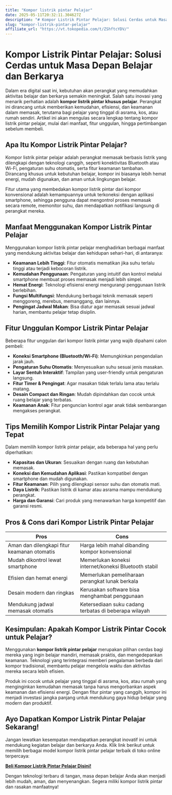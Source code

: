 ```yaml
---
title: "Kompor listrik pintar Pelajar"
date: 2025-05-11T20:32:11.304627Z
description: "# Kompor Listrik Pintar Pelajar: Solusi Cerdas untuk Masa Depan Belajar dan Berkarya..."
slug: "kompor-listrik-pintar-pelajar"
affiliate_url: "https://vt.tokopedia.com/t/ZShftcYDV/"
---
```

# Kompor Listrik Pintar Pelajar: Solusi Cerdas untuk Masa Depan Belajar dan Berkarya

Dalam era digital saat ini, kebutuhan akan perangkat yang memudahkan aktivitas belajar dan berkarya semakin meningkat. Salah satu inovasi yang menarik perhatian adalah **kompor listrik pintar khusus pelajar**. Perangkat ini dirancang untuk memberikan kemudahan, efisiensi, dan keamanan dalam memasak, terutama bagi pelajar yang tinggal di asrama, kos, atau rumah sendiri. Artikel ini akan mengulas secara lengkap tentang kompor listrik pintar pelajar, mulai dari manfaat, fitur unggulan, hingga pertimbangan sebelum membeli.

## Apa Itu Kompor Listrik Pintar Pelajar?

Kompor listrik pintar pelajar adalah perangkat memasak berbasis listrik yang dilengkapi dengan teknologi canggih, seperti konektivitas Bluetooth atau Wi-Fi, pengaturan suhu otomatis, serta fitur keamanan tambahan. Dirancang khusus untuk kebutuhan belajar, kompor ini biasanya lebih hemat energi, mudah digunakan, dan aman untuk lingkungan belajar.

Fitur utama yang membedakan kompor listrik pintar dari kompor konvensional adalah kemampuannya untuk terkoneksi dengan aplikasi smartphone, sehingga pengguna dapat mengontrol proses memasak secara remote, memonitor suhu, dan mendapatkan notifikasi langsung di perangkat mereka.

## Manfaat Menggunakan Kompor Listrik Pintar Pelajar

Menggunakan kompor listrik pintar pelajar menghadirkan berbagai manfaat yang mendukung aktivitas belajar dan kehidupan sehari-hari, di antaranya:

- **Keamanan Lebih Tinggi**: Fitur otomatis mematikan jika suhu terlalu tinggi atau terjadi kebocoran listrik.
- **Kemudahan Penggunaan**: Pengaturan yang intuitif dan kontrol melalui smartphone membuat proses memasak menjadi lebih simpel.
- **Hemat Energi**: Teknologi efisiensi energi mengurangi penggunaan listrik berlebihan.
- **Fungsi Multifungsi**: Mendukung berbagai teknik memasak seperti menggoreng, merebus, memanggang, dan lainnya.
- **Pengingat Jadwal Makan**: Bisa diatur agar memasak sesuai jadwal harian, membantu pelajar tetap disiplin.

## Fitur Unggulan Kompor Listrik Pintar Pelajar

Beberapa fitur unggulan dari kompor listrik pintar yang wajib dipahami calon pembeli:

- **Koneksi Smartphone (Bluetooth/Wi-Fi)**: Memungkinkan pengendalian jarak jauh.
- **Pengaturan Suhu Otomatis**: Menyesuaikan suhu sesuai jenis masakan.
- **Layar Sentuh Interaktif**: Tampilan yang user-friendly untuk pengaturan langsung.
- **Fitur Timer & Pengingat**: Agar masakan tidak terlalu lama atau terlalu matang.
- **Desain Compact dan Ringan**: Mudah dipindahkan dan cocok untuk ruang belajar yang terbatas.
- **Keamanan Anak**: Fitur penguncian kontrol agar anak tidak sembarangan mengakses perangkat.

## Tips Memilih Kompor Listrik Pintar Pelajar yang Tepat

Dalam memilih kompor listrik pintar pelajar, ada beberapa hal yang perlu diperhatikan:

- **Kapasitas dan Ukuran**: Sesuaikan dengan ruang dan kebutuhan memasak.
- **Koneksi dan Kemudahan Aplikasi**: Pastikan kompatibel dengan smartphone dan mudah digunakan.
- **Fitur Keamanan**: Pilih yang dilengkapi sensor suhu dan otomatis mati.
- **Daya Listrik**: Pastikan listrik di kamar atau asrama mampu mendukung perangkat.
- **Harga dan Garansi**: Cari produk yang menawarkan harga kompetitif dan garansi resmi.

## Pros & Cons dari Kompor Listrik Pintar Pelajar

| **Pros** | **Cons** |
|--------------|--------------|
| Aman dan dilengkapi fitur keamanan otomatis | Harga lebih mahal dibanding kompor konvensional |
| Mudah dikontrol lewat smartphone | Memerlukan koneksi internet/koneksi Bluetooth stabil |
| Efisien dan hemat energi | Memerlukan pemeliharaan perangkat lunak berkala |
| Desain modern dan ringkas | Kerusakan software bisa menghambat penggunaan |
| Mendukung jadwal memasak otomatis | Ketersediaan suku cadang terbatas di beberapa wilayah |

## Kesimpulan: Apakah Kompor Listrik Pintar Cocok untuk Pelajar?

Menggunakan **kompor listrik pintar pelajar** merupakan pilihan cerdas bagi mereka yang ingin belajar mandiri, memasak praktis, dan mengedepankan keamanan. Teknologi yang terintegrasi memberi pengalaman berbeda dari kompor tradisional, membantu pelajar mengelola waktu dan aktivitas mereka secara lebih efisien.

Produk ini cocok untuk pelajar yang tinggal di asrama, kos, atau rumah yang menginginkan kemudahan memasak tanpa harus mengorbankan aspek keamanan dan efisiensi energi. Dengan fitur pintar yang canggih, kompor ini menjadi investasi jangka panjang untuk mendukung gaya hidup belajar yang modern dan produktif.

## Ayo Dapatkan Kompor Listrik Pintar Pelajar Sekarang!

Jangan lewatkan kesempatan mendapatkan perangkat inovatif ini untuk mendukung kegiatan belajar dan berkarya Anda. Klik link berikut untuk memilih berbagai model kompor listrik pintar pelajar terbaik di toko online terpercaya:

[**Beli Kompor Listrik Pintar Pelajar Disini!**](https://vt.tokopedia.com/t/ZShftcYDV/)

Dengan teknologi terbaru di tangan, masa depan belajar Anda akan menjadi lebih mudah, aman, dan menyenangkan. Segera miliki kompor listrik pintar dan rasakan manfaatnya!